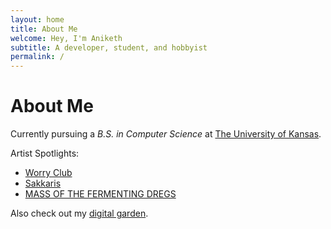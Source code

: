 ```yaml
---
layout: home
title: About Me
welcome: Hey, I'm Aniketh
subtitle: A developer, student, and hobbyist
permalink: /
---
```


# About Me

Currently pursuing a *B.S. in Computer Science* at [The University of Kansas](https://eecs.ku.edu).

Artist Spotlights:

- [Worry Club](https://open.spotify.com/artist/7Fkc1Q81Zy25eZ5dmnURGl?si=DpXwGeS0Rpq5Xm3uCibalg)
- [Sakkaris](https://open.spotify.com/artist/4S4HXXp7lMA41ttdFGpDIn?si=QG7-RhrQQFmsDPwHK8ajiw)
- [MASS OF THE FERMENTING DREGS](https://open.spotify.com/artist/14d5KCX9nprUcxnKIShrr1?si=TqtFAvw3SUWuIEfDY9POew)

Also check out my [digital garden](https://garden.aniketh.dev).

